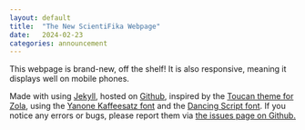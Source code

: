 ```yaml
---
layout: default
title:  "The New ScientiFika Webpage"
date:   2024-02-23
categories: announcement
---
```

This webpage is brand-new, off the shelf! It is also responsive, meaning it displays well on mobile phones.

Made with <i class="bi bi-balloon-heart-fill"></i>
using <a href="https://jekyllrb.com/" target="_blank">Jekyll</a>, hosted on <a
    href="https://github.com/The-Ludwig/Scientifika" target="_blank"><i class="bi bi-github"></i>Github</a>,
inspired by the <a href="https://www.getzola.org/themes/toucan/" target="_blank">Toucan theme for Zola</a>,
using the <a href="https://github.com/yanone/kaffeesatz" target="_blank">Yanone Kaffeesatz font</a>
and the <a href="https://fonts.google.com/specimen/Dancing+Script" target="_blank">Dancing Script font</a>.
If you notice any errors or bugs, please report them via
<a href="https://github.com/The-Ludwig/Scientifika/issues" target="_blank">the issues page on Github<i
        class="bi bi-github"></i>.</a>
<br>

